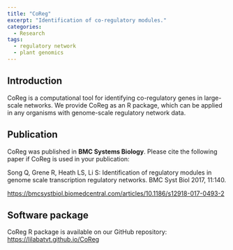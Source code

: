 ```yaml
---
title: "CoReg"
excerpt: "Identification of co-regulatory modules."
categories:
  - Research
tags:
  - regulatory network
  - plant genomics
---
```

## Introduction
CoReg is a computational tool for identifying co-regulatory genes in large-scale networks. We provide CoReg as an R package, which can be applied in any organisms with genome-scale regulatory network data.

## Publication
CoReg was published in **BMC Systems Biology**. Please cite the following paper if CoReg is used in your publication:

Song Q, Grene R, Heath LS, Li S: Identification of regulatory modules in genome scale transcription regulatory networks. BMC Syst Biol 2017, 11:140.

https://bmcsystbiol.biomedcentral.com/articles/10.1186/s12918-017-0493-2

## Software package
CoReg R package is available on our GitHub repository: https://lilabatvt.github.io/CoReg
